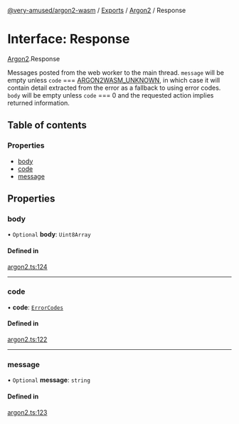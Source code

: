 [@very-amused/argon2-wasm](../README.md) / [Exports](../modules.md) / [Argon2](../modules/Argon2.md) / Response

# Interface: Response

[Argon2](../modules/Argon2.md).Response

Messages posted from the web worker to the main thread.
`message` will be empty unless `code` === [ARGON2WASM_UNKNOWN](../enums/Argon2.ErrorCodes.md#argon2wasm_unknown),
in which case it will contain detail extracted from the error as a fallback to using error codes.
`body` will be empty unless `code` === 0 and the requested action implies returned information.

## Table of contents

### Properties

- [body](Argon2.Response.md#body)
- [code](Argon2.Response.md#code)
- [message](Argon2.Response.md#message)

## Properties

### body

• `Optional` **body**: `Uint8Array`

#### Defined in

[argon2.ts:124](https://github.com/very-amused/argon2-wasm/blob/2134600/src/argon2.ts#L124)

___

### code

• **code**: [`ErrorCodes`](../enums/Argon2.ErrorCodes.md)

#### Defined in

[argon2.ts:122](https://github.com/very-amused/argon2-wasm/blob/2134600/src/argon2.ts#L122)

___

### message

• `Optional` **message**: `string`

#### Defined in

[argon2.ts:123](https://github.com/very-amused/argon2-wasm/blob/2134600/src/argon2.ts#L123)
